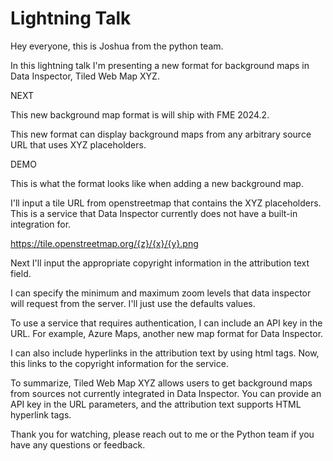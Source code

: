 # Lightning Talk

Hey everyone, this is Joshua from the python team. 

In this lightning talk I'm presenting a new format for background maps in Data Inspector, Tiled Web Map XYZ. 

NEXT

This new background map format is will ship with FME 2024.2. 

This new format can display background maps from any arbitrary source URL that uses XYZ placeholders.

DEMO

This is what the format looks like when adding a new background map. 


I'll input a tile URL from openstreetmap that contains the XYZ placeholders. This is a service that Data Inspector currently does not have a built-in integration for.

https://tile.openstreetmap.org/{z}/{x}/{y}.png

Next I'll input the appropriate copyright information in the attribution text field.

I can specify the minimum and maximum zoom levels that data inspector will request from the server. I'll just use the defaults values.

To use a service that requires authentication, I can include an API key in the URL. For example, Azure Maps, another new map format for Data Inspector.

I can also include hyperlinks in the attribution text by using html tags. Now, this links to the copyright information for the service. 

To summarize, Tiled Web Map XYZ allows users to get background maps from sources not currently integrated in Data Inspector. You can provide an API key in the URL parameters, and the attribution text supports HTML hyperlink tags.

Thank you for watching, please reach out to me or the Python team if you have any questions or feedback.